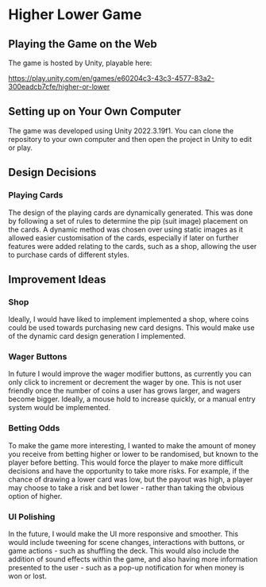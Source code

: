 # Higher Lower Game
## Playing the Game on the Web
The game is hosted by Unity, playable here:

https://play.unity.com/en/games/e60204c3-43c3-4577-83a2-300eadcb7cfe/higher-or-lower

## Setting up on Your Own Computer
The game was developed using Unity 2022.3.19f1. You can clone the repository to your own computer and then open the project in Unity to edit or play.

## Design Decisions
### Playing Cards
The design of the playing cards are dynamically generated. This was done by following a set of rules to determine the pip (suit image) placement on the cards. A dynamic method was chosen over using static images as it allowed easier customisation of the cards, especially if later on further features were added relating to the cards, such as a shop, allowing the user to purchase cards of different styles.


## Improvement Ideas
### Shop
Ideally, I would have liked to implement implemented a shop, where coins could be used towards purchasing new card designs. This would make use of the dynamic card design generation I implemented.

### Wager Buttons
In future I would improve the wager modifier buttons, as currently you can only click to increment or decrement the wager by one. This is not user friendly once the number of coins a user has grows larger, and wagers become bigger. Ideally, a mouse hold to increase quickly, or a manual entry system would be implemented.

### Betting Odds
To make the game more interesting, I wanted to make the amount of money you receive from betting higher or lower to be randomised, but known to the player before betting. This would force the player to make more difficult decisions and have the opportunity to take more risks. For example, if the chance of drawing a lower card was low, but the payout was high, a player may choose to take a risk and bet lower - rather than taking the obvious option of higher.

### UI Polishing
In the future, I would make the UI more responsive and smoother. This would include tweening for scene changes, interactions with buttons, or game actions - such as shuffling the deck. This would also include the addition of sound effects within the game, and also having more information presented to the user - such as a pop-up notification for when money is won or lost.
